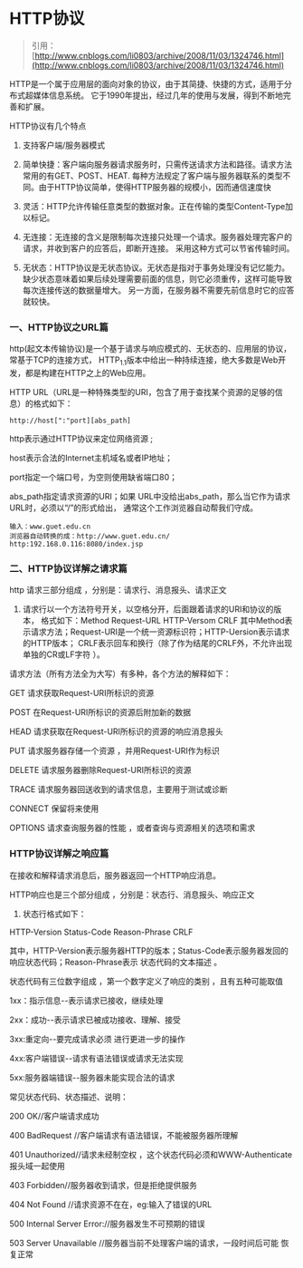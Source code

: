 # HTTP协议

> 引用：[http://www.cnblogs.com/li0803/archive/2008/11/03/1324746.html](http://www.cnblogs.com/li0803/archive/2008/11/03/1324746.html)

HTTP是一个属于应用层的面向对象的协议，由于其简捷、快捷的方式，适用于分布式超媒体信息系统。
它于1990年提出，经过几年的使用与发展，得到不断地完善和扩展。

HTTP协议有几个特点

1. 支持客户端/服务器模式

2. 简单快捷：客户端向服务器请求服务时，只需传送请求方法和路径。请求方法常用的有GET、POST、HEAT.
每种方法规定了客户端与服务器联系的类型不同。由于HTTP协议简单，使得HTTP服务器的规模小，因而通信速度快

3. 灵活：HTTP允许传输任意类型的数据对象。正在传输的类型Content-Type加以标记。

4. 无连接：无连接的含义是限制每次连接只处理一个请求。服务器处理完客户的请求，并收到客户的应答后，即断开连接。
采用这种方式可以节省传输时间。

5. 无状态：HTTP协议是无状态协议。无状态是指对于事务处理没有记忆能力。
缺少状态意味着如果后续处理需要前面的信息，则它必须重传，这样可能导致每次连接传送的数据量增大。
另一方面，在服务器不需要先前信息时它的应答就较快。

### 一、HTTP协议之URL篇 

http(起文本传输协议)是一个基于请求与响应模式的、无状态的、应用层的协议，常基于TCP的连接方式，
HTTP<sub>1.1</sub>版本中给出一种持续连接，绝大多数是Web开发，都是构建在HTTP之上的Web应用。

HTTP URL（URL是一种特殊类型的URI，包含了用于查找某个资源的足够的信息）的格式如下：

`http://host[":"port][abs_path]`

http表示通过HTTP协议来定位网络资源 ;

host表示合法的Internet主机域名或者IP地址；

port指定一个端口号，为空则使用缺省端口80；

abs_path指定请求资源的URI；如果 URL中没给出abs_path，那么当它作为请求URL时，必须以“/”的形式给出，
通常这个工作浏览器自动帮我们守成。
```
输入：www.guet.edu.cn
浏览器自动转换的成：http://www.guet.edu.cn/
http:192.168.0.116:8080/index.jsp 
```

### 二、HTTP协议详解之请求篇 

http 请求三部分组成 ，分别是：请求行、消息报头、请求正文

1. 请求行以一个方法符号开关，以空格分开，后面跟着请求的URI和协议的版本，
格式如下：Method Request-URL HTTP-Versom CRLF
其中Method表示请求方法；Request-URI是一个统一资源标识符；HTTP-Uersion表示请求的HTTP版本；
CRLF表示回车和换行（除了作为结尾的CRLF外，不允许出现单独的CR或LF字符 ）。

请求方法（所有方法全为大写）有多种，各个方法的解释如下：

GET 请求获取Request-URI所标识的资源 

POST 在Request-URI所标识的资源后附加新的数据 

HEAD 请求获取在Request-URI所标识的资源的响应消息报头

PUT 请求服务器存储一个资源 ，并用Request-URI作为标识

DELETE 请求服务器删除Request-URI所标识的资源 

TRACE 请求服务器回送收到的请求信息，主要用于测试或诊断

CONNECT 保留将来使用

OPTIONS 请求查询服务器的性能 ，或者查询与资源相关的选项和需求

### HTTP协议详解之响应篇

在接收和解释请求消息后，服务器返回一个HTTP响应消息。

HTTP响应也是三个部分组成 ，分别是：状态行、消息报头、响应正文

1. 状态行格式如下：

HTTP-Version Status-Code Reason-Phrase CRLF

其中，HTTP-Version表示服务器HTTP的版本；Status-Code表示服务器发回的响应状态代码；Reason-Phrase表示
状态代码的文本描述 。

状态代码有三位数字组成 ，第一个数字定义了响应的类别 ，且有五种可能取值 

1xx：指示信息--表示请求已接收，继续处理

2xx：成功--表示请求已被成功接收、理解、接受

3xx:重定向--要完成请求必须 进行更进一步的操作

4xx:客户端错误--请求有语法错误或请求无法实现 

5xx:服务器端错误--服务器未能实现合法的请求

常见状态代码、状态描述、说明：

200 OK//客户端请求成功

400 BadRequest //客户端请求有语法错误，不能被服务器所理解 

401 Unauthorized//请求未经制空权 ，这个状态代码必须和WWW-Authenticate报头域一起使用

403 Forbidden//服务器收到请求，但是拒绝提供服务 

404 Not Found //请求资源不在在，eg:输入了错误的URL

500 Internal Server Error://服务器发生不可预期的错误

503 Server Unavailable //服务器当前不处理客户端的请求，一段时间后可能 恢复正常
